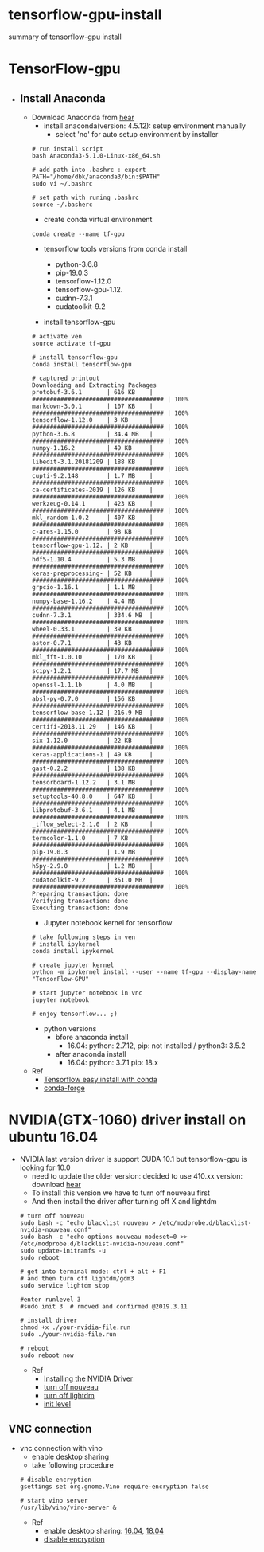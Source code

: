 # tensorflow-gpu-install
summary of tensorflow-gpu install


# TensorFlow-gpu
  - ## Install Anaconda
    - Download Anaconda from [hear](https://www.anaconda.com/distribution/#download-section)
      - install anaconda(version: 4.5.12): setup environment manually
        - select 'no' for auto setup environment by installer
      ```
      # run install script
      bash Anaconda3-5.1.0-Linux-x86_64.sh
      
      # add path into .bashrc : export PATH="/home/dbk/anaconda3/bin:$PATH"
      sudo vi ~/.bashrc
      
      # set path with runing .bashrc
      source ~/.basherc
      ```      
      - create conda virtual environment
      ```
      conda create --name tf-gpu
      ```
      - tensorflow tools versions from conda install
        - python-3.6.8
        - pip-19.0.3
        - tensorflow-1.12.0
        - tensorflow-gpu-1.12.
        - cudnn-7.3.1
        - cudatoolkit-9.2
        
      - install tensorflow-gpu
      ```
      # activate ven
      source activate tf-gpu
      
      # install tensorflow-gpu
      conda install tensorflow-gpu
      ```
      ```
      # captured printout
      Downloading and Extracting Packages
      protobuf-3.6.1       | 616 KB    | ##################################### | 100% 
      markdown-3.0.1       | 107 KB    | ##################################### | 100% 
      tensorflow-1.12.0    | 3 KB      | ##################################### | 100% 
      python-3.6.8         | 34.4 MB   | ##################################### | 100% 
      numpy-1.16.2         | 49 KB     | ##################################### | 100% 
      libedit-3.1.20181209 | 188 KB    | ##################################### | 100% 
      cupti-9.2.148        | 1.7 MB    | ##################################### | 100% 
      ca-certificates-2019 | 126 KB    | ##################################### | 100% 
      werkzeug-0.14.1      | 423 KB    | ##################################### | 100% 
      mkl_random-1.0.2     | 407 KB    | ##################################### | 100% 
      c-ares-1.15.0        | 98 KB     | ##################################### | 100% 
      tensorflow-gpu-1.12. | 2 KB      | ##################################### | 100% 
      hdf5-1.10.4          | 5.3 MB    | ##################################### | 100% 
      keras-preprocessing- | 52 KB     | ##################################### | 100% 
      grpcio-1.16.1        | 1.1 MB    | ##################################### | 100% 
      numpy-base-1.16.2    | 4.4 MB    | ##################################### | 100% 
      cudnn-7.3.1          | 334.6 MB  | ##################################### | 100% 
      wheel-0.33.1         | 39 KB     | ##################################### | 100% 
      astor-0.7.1          | 43 KB     | ##################################### | 100% 
      mkl_fft-1.0.10       | 170 KB    | ##################################### | 100% 
      scipy-1.2.1          | 17.7 MB   | ##################################### | 100% 
      openssl-1.1.1b       | 4.0 MB    | ##################################### | 100% 
      absl-py-0.7.0        | 156 KB    | ##################################### | 100% 
      tensorflow-base-1.12 | 216.9 MB  | ##################################### | 100% 
      certifi-2018.11.29   | 146 KB    | ##################################### | 100% 
      six-1.12.0           | 22 KB     | ##################################### | 100% 
      keras-applications-1 | 49 KB     | ##################################### | 100% 
      gast-0.2.2           | 138 KB    | ##################################### | 100% 
      tensorboard-1.12.2   | 3.1 MB    | ##################################### | 100% 
      setuptools-40.8.0    | 647 KB    | ##################################### | 100% 
      libprotobuf-3.6.1    | 4.1 MB    | ##################################### | 100% 
      _tflow_select-2.1.0  | 2 KB      | ##################################### | 100% 
      termcolor-1.1.0      | 7 KB      | ##################################### | 100% 
      pip-19.0.3           | 1.9 MB    | ##################################### | 100% 
      h5py-2.9.0           | 1.2 MB    | ##################################### | 100% 
      cudatoolkit-9.2      | 351.0 MB  | ##################################### | 100% 
      Preparing transaction: done
      Verifying transaction: done
      Executing transaction: done
      ```
      - Jupyter notebook kernel for tensorflow
      ```
      # take following steps in ven
      # install ipykernel
      conda install ipykernel
      
      # create jupyter kernel
      python -m ipykernel install --user --name tf-gpu --display-name "TensorFlow-GPU"
      
      # start jupyter notebook in vnc
      jupyter notebook
      
      # enjoy tensorflow... ;)
      ```
      - python versions
        - bfore anaconda install 
          - 16.04: python: 2.7.12, pip: not installed / python3: 3.5.2
        - after anaconda install
          - 16.04: python: 3.7.1 pip: 18.x
    - Ref
      - [Tensorflow easy install with conda](https://www.pugetsystems.com/labs/hpc/Install-TensorFlow-with-GPU-Support-the-Easy-Way-on-Ubuntu-18-04-without-installing-CUDA-1170/)
      - [conda-forge](https://stackoverflow.com/questions/33646541/tensorflow-and-anaconda-on-ubuntu)

# NVIDIA(GTX-1060) driver install on ubuntu 16.04
  - NVIDIA last version driver is support CUDA 10.1 but tensorflow-gpu is looking for 10.0
    - need to update the older version: decided to use 410.xx version: download [hear](https://www.nvidia.com/download/driverResults.aspx/142569/en-us)
    - To install this version we have to turn off nouveau first
    - And then install the driver after turning off X and lightdm
    ```
    # turn off nouveau
    sudo bash -c "echo blacklist nouveau > /etc/modprobe.d/blacklist-nvidia-nouveau.conf"
    sudo bash -c "echo options nouveau modeset=0 >> /etc/modprobe.d/blacklist-nvidia-nouveau.conf"
    sudo update-initramfs -u
    sudo reboot
    
    # get into terminal mode: ctrl + alt + F1
    # and then turn off lightdm/gdm3
    sudo service lightdm stop
    
    #enter runlevel 3
    #sudo init 3  # rmoved and confirmed @2019.3.11
    
    # install driver
    chmod +x ./your-nvidia-file.run
    sudo ./your-nvidia-file.run
    
    # reboot 
    sudo reboot now
    ```
    - Ref
      - [Installing the NVIDIA Driver](http://us.download.nvidia.com/XFree86/Linux-x86_64/410.104/README/installdriver.html)
      - [turn off nouveau]()
      - [turn off lightdm]()
      - [init level](https://www.geeksforgeeks.org/run-levels-linux/)

## VNC connection
  - vnc connection with vino
    - enable desktop sharing
    - take following procedure
    ```
    # disable encryption
    gsettings set org.gnome.Vino require-encryption false
    
    # start vino server
    /usr/lib/vino/vino-server &
    ```
      - Ref
        - enable desktop sharing: [16.04](https://www.howtoforge.com/configure-remote-access-to-your-ubuntu-desktop), [18.04](https://websiteforstudents.com/access-ubuntu-18-04-lts-beta-desktop-via-vnc-from-windows-machines/)
        - [disable encryption](https://wiki.archlinux.org/index.php/Vino)
    
